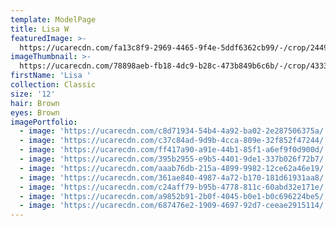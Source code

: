 ```yaml
---
template: ModelPage
title: Lisa W
featuredImage: >-
  https://ucarecdn.com/fa13c8f9-2969-4465-9f4e-5ddf6362cb99/-/crop/2449x1284/0,7/-/preview/
imageThumbnail: >-
  https://ucarecdn.com/78898aeb-fb18-4dc9-b28c-473b849b6c6b/-/crop/4333x5846/416,0/-/preview/
firstName: 'Lisa '
collection: Classic
size: '12'
hair: Brown
eyes: Brown
imagePortfolio:
  - image: 'https://ucarecdn.com/c8d71934-54b4-4a92-ba02-2e287506375a/'
  - image: 'https://ucarecdn.com/c37c84ad-9d9b-4cca-809e-32f852f47244/'
  - image: 'https://ucarecdn.com/ff417a90-a91e-44b1-85f1-a6ef9f0d900d/'
  - image: 'https://ucarecdn.com/395b2955-e9b5-4401-9de1-337b026f72b7/'
  - image: 'https://ucarecdn.com/aaab76db-215a-4899-9982-12ce62a46e19/'
  - image: 'https://ucarecdn.com/361ae840-4987-4a72-b170-181d61931aa8/'
  - image: 'https://ucarecdn.com/c24aff79-b95b-4778-811c-60abd32e171e/'
  - image: 'https://ucarecdn.com/a9852b91-2b0f-4045-b0e1-b0c696224be5/'
  - image: 'https://ucarecdn.com/687476e2-1909-4697-92d7-ceeae2915114/'
---
```


